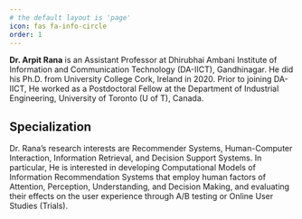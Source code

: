```yaml
---
# the default layout is 'page'
icon: fas fa-info-circle
order: 1
---
```


**Dr. Arpit Rana** is an Assistant Professor at Dhirubhai Ambani Institute of Information and Communication Technology (DA-IICT), Gandhinagar. He did his Ph.D. from University College Cork, Ireland in 2020. Prior to joining DA-IICT, He worked as a Postdoctoral Fellow at the Department of Industrial Engineering, University of Toronto (U of T), Canada.

## Specialization
Dr. Rana’s research interests are Recommender Systems, Human-Computer Interaction, Information Retrieval, and Decision Support Systems. In particular, He is interested in developing Computational Models of Information Recommendation Systems that employ human factors of Attention, Perception, Understanding, and Decision Making, and evaluating their effects on the user experience through A/B testing or Online User Studies (Trials).